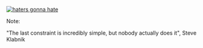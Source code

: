 <a href="http://www.timelessrepo.com/haters-gonna-hateoas"><img class="full-image" src="img/HatersGonnaHateoas.jpg" alt="haters gonna hate" /></a>

Note:

"The last constraint is incredibly simple, but nobody actually does it", Steve Klabnik

